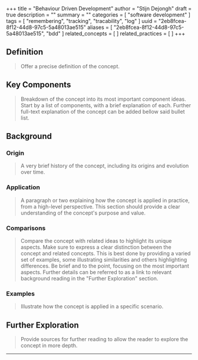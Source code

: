 +++
title = "Behaviour Driven Development"
author = "Stijn Dejongh"
draft = true
description = ""
summary = ""
categories = [ "software development" ]
tags = [ "remembering", "tracking", "tracability", "log" ]
uuid = "2eb8fcea-8f12-44d8-97c5-5a48013ae515"
aliases = [ "2eb8fcea-8f12-44d8-97c5-5a48013ae515", "bdd" ]
related_concepts = [ ]
related_practices = [ ]
+++

## Definition

> Offer a precise definition of the concept.

## Key Components

> Breakdown of the concept into its most important component ideas.
> Start by a list of components, with a brief explanation of each.
> Further full-text explanation of the concept can be added bellow said bullet list.

## Background

### Origin

> A very brief history of the concept, including its origins and evolution over time.

### Application

> A paragraph or two explaining how the concept is applied in practice, from a high-level perspective.
> This section should provide a clear understanding of the concept's purpose and value.

### Comparisons

> Compare the concept with related ideas to highlight its unique aspects.
> Make sure to express a clear distinction between the concept and related concepts. This is best done by providing a varied set of examples,
> some illustrating similarities and others highlighting differences.
> Be brief and to the point, focusing on the most important aspects. Further details can be referred to as a link to relevant background reading in
> the "Further Exploration" section.

### Examples

> Illustrate how the concept is applied in a specific scenario.

## Further Exploration

> Provide sources for further reading to allow the reader to explore the concept in more depth.

---
